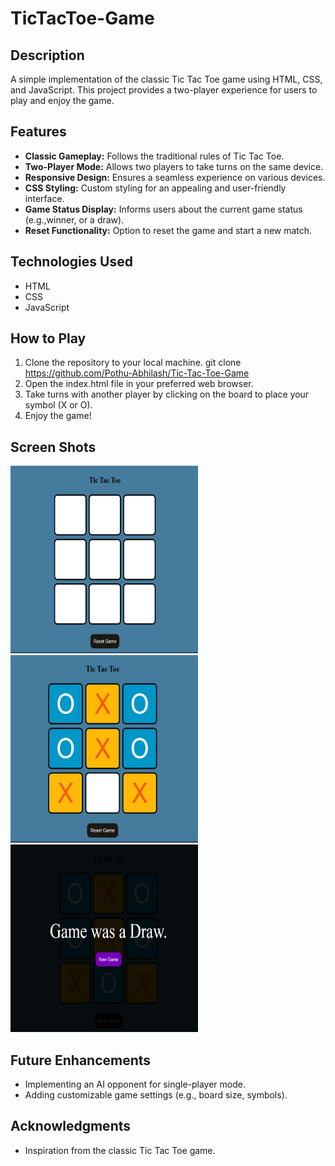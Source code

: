 # TicTacToe-Game
## Description
A simple implementation of the classic Tic Tac Toe game using HTML, CSS, and JavaScript. This project provides a two-player experience for users to play and enjoy the game.

## Features
- **Classic Gameplay:** Follows the traditional rules of Tic Tac Toe.
- **Two-Player Mode:** Allows two players to take turns on the same device.
- **Responsive Design:** Ensures a seamless experience on various devices.
- **CSS Styling:** Custom styling for an appealing and user-friendly interface.
- **Game Status Display:** Informs users about the current game status (e.g.,winner, or a draw).
- **Reset Functionality:** Option to reset the game and start a new match.

## Technologies Used
- HTML
- CSS
- JavaScript

## How to Play
1. Clone the repository to your local machine.
   git clone https://github.com/Pothu-Abhilash/Tic-Tac-Toe-Game
2. Open the index.html file in your preferred web browser.
3. Take turns with another player by clicking on the board to place your symbol (X or O).
4. Enjoy the game!
   
## Screen Shots
<div>
  <img src = "./assets/starting.png" width = 300px, height = 300px>
  <img src = "./assets/game.png" width = 300px, height = 300px>
  <img src = "./assets/Draw.png" width = 300px, height = 300px>
</div>

## Future Enhancements
- Implementing an AI opponent for single-player mode.
- Adding customizable game settings (e.g., board size, symbols).

## Acknowledgments
- Inspiration from the classic Tic Tac Toe game.
